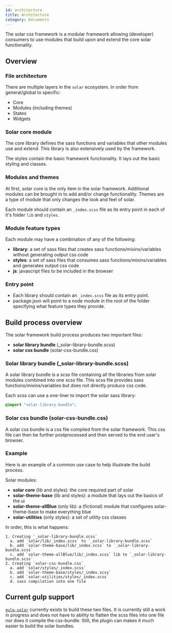 ```yaml
---
id: architecture
title: Architecture
category: Documents
---
```


The solar css framework is a modular framework allowing (developer) consumers to use modules that build upon and extend the core solar functionality.

## Overview
### File architecture
There are multiple layers in the `solar` ecosystem. In order from general/global to specific:
- Core
- Modules (including themes)
- States
- Widgets

### Solar core module
The core library defines the sass functions and variables that other modules use and extend. This library is also extensively used by the framework.

The styles contain the basic framework functionality. It lays out the basic styling and classes.

### Modules and themes
At first, solar core is the only item in the solar framework. Additional modules can be brought in to add and/or change functionality. Themes are a type of module that only changes the look and feel of solar.

Each module should contain an `_index.scss` file as its entry point in each of it's folder `lib` and `styles`.

### Module feature types
Each module may have a combination of any of the following:
- **library**: a set of sass files that creates sass functions/mixins/variables without generating output css code
- **styles**: a set of sass files that consumes sass functions/mixins/variables and generates output css code
- **js**: javascript files to be included in the browser

### Entry point
- Each library should contain an `_index.scss` file as its entry point.
- package.json will point to a node module in the root of the folder specifying what feature types they provide.

## Build process overview
The solar framework build process produces two important files:
- **solar library bundle** (_solar-library-bundle.scss)
- **solar css bundle** (solar-css-bundle.css)

### Solar library bundle (_solar-library-bundle.scss)
A solar library bundle is a scss file containing all the libraries from solar modules combined into one scss file. This scss file provides sass functions/mixins/variables but does not directly produce css code.

Each scss can use a one-liner to import the solar sass library:
```css
@import "solar-library-bundle";
```

### Solar css bundle (solar-css-bundle.css)
A solar css bundle is a css file compiled from the solar framework. This css file can then be further postprocessed and then served to the end user's browser.

### Example
Here is an example of a common use case to help illustrate the build process.

Solar modules:
- **solar core** (lib and styles): the core required part of solar
- **solar-theme-base** (lib and styles): a module that lays out the basics of the ui
- **solar-theme-allBlue** (only lib): a (fictional) module that configures solar-theme-base to make everything blue
- **solar-utilities** (only styles): a set of utility css classes

In order, this is what happens:
```
1. Creating `_solar-library-bundle.scss`
  a. add `solar/lib/_index.scss` to `_solar-library-bundle.scss`
  b. add `solar-theme-base/lib/_index.scss` to `_solar-library-bundle.scss`
  c. add `solar-theme-allBlue/lib/_index.scss` lib to `_solar-library-bundle.scss`
2. Creating `solar-css-bundle.css`
  a. add `solar/styles/_index.scss`
  b. add `solar-theme-base/styles/_index.scss`
  c. add `solar-utilities/styles/_index.scss`
  d. sass compilation into one file
```

## Current gulp support
[`gulp-solar`](https://github.com/stellar/gulp-solar) currently exists to build these two files. It is currently still a work in progress and does not have to ability to flatten the scss files into one file nor does it compile the css-bundle. Still, the plugin can makes it much easier to build the solar bundles.

